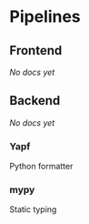 # Pipelines

## Frontend

_No docs yet_

## Backend

_No docs yet_

### Yapf

Python formatter

### mypy

Static typing
